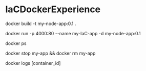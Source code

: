 # IaCDockerExperience

docker build -t my-node-app:0.1 .

docker run -p 4000:80 --name my-IaC-app -d my-node-app:0.1

docker ps

docker stop my-app && docker rm my-app

docker logs [container_id]